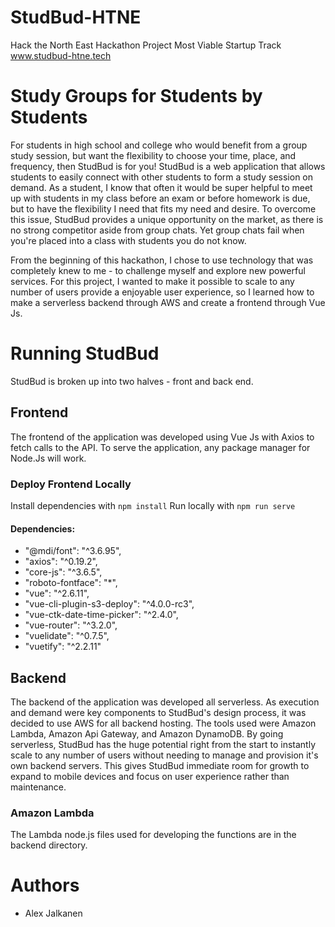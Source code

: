 # StudBud-HTNE
Hack the North East Hackathon Project
Most Viable Startup Track
www.studbud-htne.tech

# Study Groups for Students by Students
For students in high school and college who would benefit from a group study session, but want the flexibility to choose your time, place, and frequency, then StudBud is for you! StudBud is a web application that allows students to easily connect with other students to form a study session on demand. As a student, I know that often it would be super helpful to meet up with students in my class before an exam or before homework is due, but to have the flexibility I need that fits my need and desire. To overcome this issue, StudBud provides a unique opportunity on the market, as there is no strong competitor aside from group chats. Yet group chats fail when you're placed into a class with students you do not know.

From the beginning of this hackathon, I chose to use technology that was completely knew to me - to challenge myself and explore new powerful services. For this project, I wanted to make it possible to scale to any number of users provide a enjoyable user experience, so I learned how to make a serverless backend through AWS and create a frontend through Vue Js.

# Running StudBud
StudBud is broken up into two halves - front and back end.

## Frontend
The frontend of the application was developed using Vue Js with Axios to fetch calls to the API. To serve the application, any package manager for Node.Js will work.

### Deploy Frontend Locally
Install dependencies with ```npm install```
Run locally with ```npm run serve```

#### Dependencies:
-   "@mdi/font": "^3.6.95",
-   "axios": "^0.19.2",
-   "core-js": "^3.6.5",
-   "roboto-fontface": "*",
-   "vue": "^2.6.11",
-   "vue-cli-plugin-s3-deploy": "^4.0.0-rc3",
-   "vue-ctk-date-time-picker": "^2.4.0",
-   "vue-router": "^3.2.0",
-   "vuelidate": "^0.7.5",
-   "vuetify": "^2.2.11"

## Backend
The backend of the application was developed all serverless. As execution and demand were key components to StudBud's design process, it was decided to use AWS for all backend hosting. The tools used were Amazon Lambda, Amazon Api Gateway, and Amazon DynamoDB. By going serverless, StudBud has the huge potential right from the start to instantly scale to any number of users without needing to manage and provision it's own backend servers. This gives StudBud immediate room for growth to expand to mobile devices and focus on user experience rather than maintenance. 

### Amazon Lambda
The Lambda node.js files used for developing the functions are in the backend directory.


# Authors
- Alex Jalkanen
